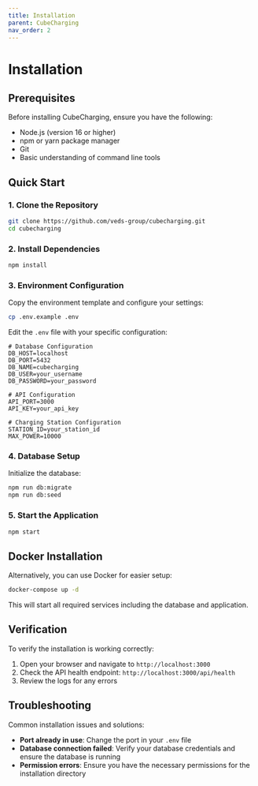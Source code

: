 ```yaml
---
title: Installation
parent: CubeCharging
nav_order: 2
---
```


# Installation

## Prerequisites

Before installing CubeCharging, ensure you have the following:

- Node.js (version 16 or higher)
- npm or yarn package manager
- Git
- Basic understanding of command line tools

## Quick Start

### 1. Clone the Repository

```bash
git clone https://github.com/veds-group/cubecharging.git
cd cubecharging
```

### 2. Install Dependencies

```bash
npm install
```

### 3. Environment Configuration

Copy the environment template and configure your settings:

```bash
cp .env.example .env
```

Edit the `.env` file with your specific configuration:

```env
# Database Configuration
DB_HOST=localhost
DB_PORT=5432
DB_NAME=cubecharging
DB_USER=your_username
DB_PASSWORD=your_password

# API Configuration
API_PORT=3000
API_KEY=your_api_key

# Charging Station Configuration
STATION_ID=your_station_id
MAX_POWER=10000
```

### 4. Database Setup

Initialize the database:

```bash
npm run db:migrate
npm run db:seed
```

### 5. Start the Application

```bash
npm start
```

## Docker Installation

Alternatively, you can use Docker for easier setup:

```bash
docker-compose up -d
```

This will start all required services including the database and application.

## Verification

To verify the installation is working correctly:

1. Open your browser and navigate to `http://localhost:3000`
2. Check the API health endpoint: `http://localhost:3000/api/health`
3. Review the logs for any errors

## Troubleshooting

Common installation issues and solutions:

- **Port already in use**: Change the port in your `.env` file
- **Database connection failed**: Verify your database credentials and ensure the database is running
- **Permission errors**: Ensure you have the necessary permissions for the installation directory
